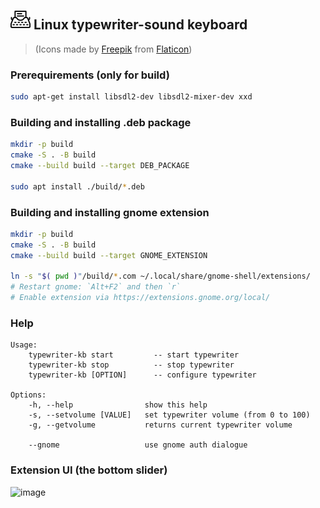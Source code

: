 <img src="https://raw.githubusercontent.com/ZhekehZ/linux-typewriter-kb/main/assets/typewriter.svg" 
  width="32" height="32" alt="Icon">
Linux typewriter-sound keyboard 
------
> (Icons made by [Freepik](https://www.freepik.com)  from [Flaticon](https://www.flaticon.com/))

### Prerequirements (only for build)

```sh 
sudo apt-get install libsdl2-dev libsdl2-mixer-dev xxd
```

### Building and installing .deb package
```sh
mkdir -p build 
cmake -S . -B build
cmake --build build --target DEB_PACKAGE

sudo apt install ./build/*.deb
```

### Building and installing gnome extension
```sh
mkdir -p build 
cmake -S . -B build
cmake --build build --target GNOME_EXTENSION

ln -s "$( pwd )"/build/*.com ~/.local/share/gnome-shell/extensions/ 
# Restart gnome: `Alt+F2` and then `r`
# Enable extension via https://extensions.gnome.org/local/
```

### Help
```
Usage: 
    typewriter-kb start         -- start typewriter 
    typewriter-kb stop          -- stop typewriter
    typewriter-kb [OPTION]      -- configure typewriter

Options:
    -h, --help                show this help
    -s, --setvolume [VALUE]   set typewriter volume (from 0 to 100)
    -g, --getvolume           returns current typewriter volume 
 
    --gnome                   use gnome auth dialogue
```

### Extension UI (the bottom slider) 
![image](https://user-images.githubusercontent.com/14273096/129383204-f8e67c2d-6000-46ef-b319-e9144497ae6a.png)
 

